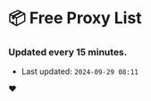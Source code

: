 # :package: Free Proxy List
### Updated every 15 minutes.

- Last updated: `2024-09-29 08:11`

:heart:
